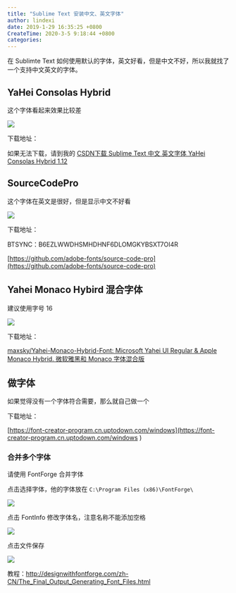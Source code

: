```yaml
---
title: "Sublime Text 安装中文、英文字体"
author: lindexi
date: 2019-1-29 16:35:25 +0800
CreateTime: 2020-3-5 9:18:44 +0800
categories: 
---
```


在 Sublimte Text 如何使用默认的字体，英文好看，但是中文不好，所以我就找了一个支持中文英文的字体。

<!--more-->



## YaHei Consolas Hybrid

这个字体看起来效果比较差

![](http://image.acmx.xyz/34fdad35-5dfe-a75b-2b4b-8c5e313038e2%2F201812091421.jpg)

下载地址：

如果无法下载，请到我的 [CSDN下载 Sublime Text 中文 英文字体 YaHei Consolas Hybrid 1.12](http://download.csdn.net/download/lindexi_gd/10215113 )

## SourceCodePro

这个字体在英文是很好，但是显示中文不好看

![](http://image.acmx.xyz/AwCCAwMAItoFAMV%2BBQA28wYAAQAEAK4%2BAQBmQwIAaOgJAOjZ%2F201732412392.jpg)

下载地址：

BTSYNC：B6EZLWWDHSMHDHNF6DLOMGKYBSXT7OI4R

[https://github.com/adobe-fonts/source-code-pro](https://github.com/adobe-fonts/source-code-pro)

## Yahei Monaco Hybird 混合字体

建议使用字号 16 

![](http://image.acmx.xyz/34fdad35-5dfe-a75b-2b4b-8c5e313038e2%2F201812095947.jpg)

下载地址：

[maxsky/Yahei-Monaco-Hybrid-Font: Microsoft Yahei UI Regular & Apple Monaco Hybrid. 微软雅黑和 Monaco 字体混合版](https://github.com/maxsky/Yahei-Monaco-Hybrid-Font )

## 做字体

如果觉得没有一个字体符合需要，那么就自己做一个

下载地址：

[https://font-creator-program.cn.uptodown.com/windows](https://font-creator-program.cn.uptodown.com/windows )

### 合并多个字体

请使用 FontForge 合并字体

点击选择字体，他的字体放在  `C:\Program Files (x86)\FontForge\`

![](http://image.acmx.xyz/34fdad35-5dfe-a75b-2b4b-8c5e313038e2%2F201812093732.jpg)

点击 FontInfo 修改字体名，注意名称不能添加空格

![](http://image.acmx.xyz/34fdad35-5dfe-a75b-2b4b-8c5e313038e2%2F201812094548.jpg)

点击文件保存

![](http://image.acmx.xyz/34fdad35-5dfe-a75b-2b4b-8c5e313038e2%2F201812093945.jpg)

教程：http://designwithfontforge.com/zh-CN/The_Final_Output_Generating_Font_Files.html

